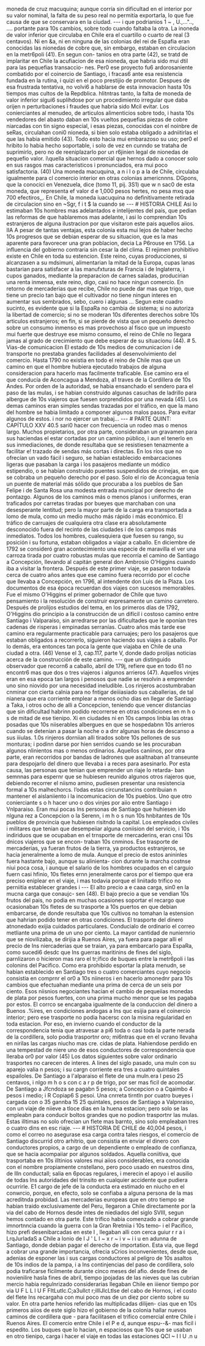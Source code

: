 moneda de cruz macuquina; aunque corría sin dificultad en el interior por su valor nominal, la falta de su peso real no permitía exportarla, lo que fue causa de que se conservara en la ciudad. --- i que podrianios 1 ~ , U.,...".., .... portante para 10s cambios, sobre todo cuando faltaba la otra. La inoneda de valor inferior que circulaba en Chile era el cuartillo o cuarto de real (3 centavos). Ni en &#x26;a, ni en ninguna de las colonias del rei de Espafia eran conocidas las nionedas de cobre que, sin embargo, estaban en circulacion en la metr6poli (41). En segun con- tanios en otra parte (42), se tratd de implaritar en Chile la acufiacion de esa nioneda, que habria sido mui dtil para las pequefias transaccio- nes. Per0 ese proyecto fu6 ardorosaniente combatido por el coinercio de Santiago, i fracas6 ante esa resistencia fundada en la rutina, i quizi en el poco prestijio de promotor. Despues de esa frustrada tentativa, no volvi6 a hablarse de esta innovacion hasta 10s tiempos mas cultos de la Repdblica. hIitntras tanto, la falta de moneda de valor inferior sigui6 suplihdose por un procedimiento irregular que daba orijen n perturbaciones i fraudes que habria sido Mcil evitar. Los conierciantes al menudeo, de articulos alimenticios sobre todo, i hasta 10s vendedores del abasto daban en 10s vueltos pequefias piezas de cobre niarcadas con tin signo especial, i esas piezas, conocidas con el noinbre de seRas, circulahan coni0 nioneda, si bien solo estaba obligado a adniitirlas el que las habia emitido (43). Todo esto hacia mui embarazoso su uso; per0 el hribito lo habia hecho soportable, i solo de vez en cunndo se trataha de suprimirlo, pero no de reeniplazarlo por un r6jinien legal de nionedas de pequefio valor. i\quella situacion comercial que hernos dado a conocer solo en sus rasgos mas caracteristicos i pronunciados, era mui poco satisfactoria. (40) Una moneda macuquina, a n i l o p a la de Chile, circulaba igualmente para cl comercio interior en otras colonias americnnns. DGpons, que la conocici en Venezuela, dice (tomo 11, pij. 3S1) que w n sac0 de esta moneda, que representa ef valor d e 1,000 pesos hertes, no pesa mxq que 700 efectiros,,. En Chile, la moneda iuacuquina no definitivamente retirada de circulacion sino en ~Sgr, f i t $ la cuando se --- # HISTORIA CHILE Asi lo estimaban 10s hombres mas adelantados e intelijentes del pais, que pedian las reformas de que hablaremos mas adelante, i asi lo comprendian 10s estranjeros de alguna ilustracion por que visitaron este pais aquellos aiios. IIA A pesar de tantas ventajas, esta colonia esta mui lejos de haber hecho 10s progresos que se debian esperar de su situacion, que es la mas aparente para favorecer una gran poblacion, decia La P6rouse en 1756. La influencia del gobierno contraria sin cesar la del clima. El rejimen prohibitivo existe en Chile en toda su estencion. Este reino, cuyas producciones, si alcanzasen a su mdsimuni, alimentarian la mitad de la Europa, cupas lanas bastarian para satisfacer a las manufxturas de Francia i de Inglaterra, i cupos ganados, mediante la preparacion de carnes saladas, producirian una renta inmensa, este reino, digo, casi no hace ningun comercio. En retorno de mercaderias que recibe, Chile no puede dar mas que trigo, que tiene un precio tan bajo que el cultivador no tiene ningun interes en aumentar sus sembrados, sebo, cuero i algunas ... Segun este cuadro sucinto, es evidente que si la EspaRa no cambia de sistema; si no autoriza la libertad de comercio; si no se moderan 10s diferentes derechos sobre 10s articulos estranjeros; en fin, si se pierde de vista que un pequeño derecho sobre un consumo inmenso es mas provechoso al fisco que un impuesto mui fuerte que destruye ese mismo consumo, el reino de Chile no llegara jamas al grado de crecimiento que debe esperar de su situacionu (44). # 5. Vias-de comunicacion El estado de 10s medios de comunicacion i de transporte no prestaba grandes facilidades al desenvolvimiento del comercio. Hasta 1790 no existia en todo el reino de Chile mas que un camino en que el hombre hubiera ejecutado trabajos de alguna consideracion para hacerlo mas facilmente traficable. Ese camino era el que conducía de Aconcagua a Mendoza, a1 traves de la Cordillera de 10s Andes. Por orden de la autoridad, se habia ensanchado el sendero para el paso de las mulas, i se habian construido algunas casuchas de ladrillo para albergue de 10s viajeros que fuesen sorprendidos por una nevada (45). Los demas caminos eran simples sendas trazadas por el tráfico, en que la mano del hombre se habia limitado a componer algunos malos pasos. Para evitar algunos de estos. i nor no ejercer un trabaj... --- # PARTE QUINT: CAPÍTULO XXV 40.5 sari0 hacer con frecuencia un rodeo mas o menos largo. Muchos propietarios, por otra parte, consideraban un gravamen para sus haciendas el estar cortadas por un camino público, i aun el tenerlo en sus inmediaciones, de donde resultaba que se resistiesen tenazmente a facilitar e! trazado de sendas más cortas i directas. En los ríos que no ofrecían un vado fácil i seguro, se habían establecido embarcaciones ligeras que pasaban la carga i los pasajeros mediante un módico estipendio, o se habían construido puentes suspendidos de crinejas, en que se cobraba un pequeño derecho por el paso. Solo el río de Aconcagua tenía un puente de material más sólido que procuraba a los pueblos de San Felipe i de Santa Rosa una modesta entrada municipal por derecho de pontazgo. Algunos de los caminos más o menos planos i uniformes, eran traficados por carretas tiradas por bueyes que marchaban con una desesperante lentitud; pero la mayor parte de la carga era transportada a lomo de mula, como un medio mucho más rápido i más económico. El tráfico de carruajes de cualquiera otra clase era absolutamente desconocido fuera del recinto de las ciudades i de los campos más inmediatos. Todos los hombres, cualesquiera que fuesen su rango, su posición i su fortuna, estaban obligados a viajar a caballo. En diciembre de 1792 se consideró gran acontecimiento una especie de maravilla el ver una carroza tirada por cuatro robustas mulas que recorría el camino de Santiago a Concepción, llevando al capitán general don Ambrosio O'Higgins cuando iba a visitar la frontera. Después de este primer viaje, se pasaron todavía cerca de cuatro años antes que ese camino fuera recorrido por el coche que llevaba a Concepción, en 1796, al intendente don Luis de la Plaza. Los documentos de esa época recuerdan dos viajes con sucesos memorables. Fue el mismo O'Higgins el primer gobernador de Chile que tuvo pensamiento i la resolución de construir expresamente un camino carretero. Después de prolijos estudios del tema, en los primeros días de 1792, O'Higgins dio principio a la construcción de un difícil i costoso camino entre Santiago i Valparaíso, sin arredrarse por las dificultades que le oponían tres cadenas de risperas i empinadas serranías. Cuatro años más tarde ese camino era regularmente practicable para carruajes; pero los pasajeros que estaban obligados a recorrerlo, siguieron haciendo sus viajes a caballo. Por lo demás, era entonces tan poca la gente que viajaba en Chile de una ciudad a otra. (46) Vense el 3, cap.117, parte V, donde dado prolijas noticias acerca de la construcción de este camino. --- que un distinguido observador que recorn6 a caballo, abril de 179j, refiere que en todo 61 no encontr6 mas que dos o tres viajeros i algunos arrieros (47). Aquellos vinjes eran en esa epoca tan largos i penosos que nadie se resolvin a emprender uno sino niovido por una necesidad ineludible. Los rinjeros acostumbraban cnminar con cierta calnia para no fntigar deiiiasiado sus caballerias, de tal nianera que era corriente emplear a menos ocho dias en Ilegar de Santiago a Taka, i otros ocho de alli a Concepcion, teniendo que vencer distancias que sin dificultad habrinn podido recorrerse en otras condiciones en m h o s de mitad de ese tienipo. Xi en ciudades ni en 10s campos linbia las otras posadas que 10s niiserables albergues en que se hospedabnn 10s arrieros cuando se detenian a pasar la noche o a dnr algunas horas de descanso a sus iiiulas. 1.0s rinjeros dorniian alli tirados sobre 10s pellones de sus monturas; i podinn darse por hien serridos cuando se les procuraban algunos nlinientos mas o menos ordinarios. Aquellos caniinos, por otra parte, eran recorridos por bandas de ladrones que asaltnaban a1 transeunte para despojarlo del dinero que llevaba i a reces para asesinarlo. Por esta causa, las personas que tenian que emprender un riaje lo retarda- ban semnnas para espernr que se hubiesen reunido algunos otros riajeros que, debiendo recorrer el niismo amino, pudiesen presentar una resistencia formal a 10s malhechorcs. l’odas estas circunstancins contribuian n mantener el aislaniiento i la incomunicacion de 10s pueblos. Uno que otro conierciante s o h hacer uno o dos vinjes por aiio entre Santiago i Vnlparaiso. Eran mui pocas Ins personas de Santiago que huhiesen ido nlguna rez a Concepcion o la Serenn, i m h o s nun 10s hnbitantes de 10s pueblos de provincia que hubiesen risitndo la capital. Los empleados civiles i militares que tenian que desempeiiar alguna coniision del servicio, i 10s indiriduos que se ocupaban en el trnsporte de rnercaderins, eran cnsi 10s dnicos viajeros que se encon- traban 10s cnminos. Ese trasporte de mercaderias, ya fueran frutos de la tierra, ya productos estranjeros, se hacia jeneralmente a lomo de mula. Aunque el precio de estos anininles fuera hastante bajo, aunque su alinienta- cion durante la marcha costnse niui poca cosa, i aunque el salario de los hombres ocupados en el carguio fuern casi hfinio, 10s fletes ernn jeneralmente caros por el tiempo que era preciso eniplear en el viaje, i mas todavia porque el liniitado trifico no perniitia establecer grandes i --- El alto precio a e caaa carga, sin0 en la mucna carga que conaujc- sen (48). El bajo precio a que se vendian 10s frutos del pais, no podia en muchas ocasiones soportar el recargo que ocasionaban 10s fletes de su trasporte a 10s puertos en que debian embarcarse, de donde resultaba que 10s cultivos no tomahan la estension que hahrian podido tener en otras condiciones. El trasporte del dinero atnonedado exijia cuidados particulares. Conducialo de ordinario el correo metliante una prima de un uno por ciento. La mayor cantidad de nuniernrio que se niovilizaba, se dirijia a Ruenos Aires, ya fuera para pagar alli el precio de Ins niercaderias que se traian, ya para embarcarlo para EspaRa, como sucedi6 desdc que Ins guerras maritinins de fines del siglo, parnlizaron o hicieron mas raro el tr;ifico de buques entre la metr6poli i las colonins del Pacifico. Como era prohibido esportar la plata menudn, se habian establecido en Santiago tres o cuatro comerciantes cuyo negocio consistia en comprnr el or0 a 10s niineros i en hacerlo amonednr para 10s cambios que efectuahan mediante una prima de cerca de un seis por ciento. Esos niisnios negociantes hacian el cambio de pequeiias monedas de plata por pesos fuertes, con una prima mucho menor que se les pagaba por estos. El corrco se encargaba igualmente de la conduccion del dinero a Buenos .%ires, en condiciones andogas a Ins quc esijia para el coinercio interior; pero ese trasporte no podia hacersc con la misina regularidad en toda estacion. Por eso, en invierno cuando el conductor de la correspondencia tenia que atravesar a pi6 toda o casi toda la parte nerada de la cordillera, solo podia trasportnr oro; mi6ntras que en el vcrano llevaha en nirilas las cargas niucho mas cre. cidas de plata. Hahiendose perdido en una tempestad de niere uno de esos conductores de correspondencia que Ileraba or0 por valor (45) Los datos siguientes sobre valor ordinario trasportes no carecen de interes. A lines del siglo pasado, una muln con su aparejo valia n pesos; i su cargn corriente era tres a cuatro quintales espailoles. De Santiago a I'alparaiso el flete de una muln.era I peso 25 centavos, i nlgo m h o s con c a r p de trigo, por ser mas ficil de acomodar. De Santiago a Jfcndoza se pagabn 5 pesos; a Concepcion o a Cqaimbo 4 pesos i medio; i R Copiap6 S pesoi. Una cnrreta tirntln por cuatro bueyes i cargada con o 35 gannba 15 25 quintales, pesos de Santiago a Valpnraiso, con un viaje de niieve a tloce dias en la huena estacion; pero solo se las empleabn para conducir boltos grandes que no podion trasportnr las mulas. Estas illtimas no solo ofrecian un flete mas barnto, sino solo empleaban tres o cuatro dins en esc riaje. --- # HISTORIA DE CHILE de 40,004 pesos, i como el correo no asegurase esa carga contra tales riesgos, el comercio de Santiago discurrid otro arhitrio, que consistia en enviar el dinero con conductores propios, a cargo de un dependiente o empleado de confianza, que se hacia acompaiiar por algunos soldados. Aquella coniitiva, que trasportaba en 10s illtinios valores mui aiios considerables, era conocida con el nombre propiamente cnstellano, pero poco usado en nuestros dins, de llln conductall; salia en 6pocas regulares, i merecin el apoyo i el ausilio de todas Ins autoridades del trinsito en cualquier accidente que pudiera ocurrirle. E1 cargo de jefe de la conducta era estimado en niucho en el conwrcio, porque, en efecto, solo se confiaba a alguna persona de la mas acreditnda probidad. Las mercaderias europeas que en otro tiempo se habian traido exclusivamente del Peru, llegaron a Chile directamente por la via del cabo de Hornos desde intes de niediados del siglo SVIII, segun hemos contado en otra parte. Este trifico habia comenzado a cobrar grande imnortnncia cuando la guerra con la Gran Rretniia i 10s temo- i el Pacifico, hizo prefi desenibarcadas en este I , llegaban alli con cerca guiur r r a i LrqJurladaS a Chile a lonio de I J ' L I ~ x r ~ i v ~ i i u en adunna de Santiago, donde debian pagar el derecho de importation. Esta via, que llegd a cobrar una grande importancia, ofrecia sCrios inconvenientes, desde que, adenias de esponer las i sus cargas conductores al peligro de 10s asaltos de 10s indios de la pampa, i a Ins continjencias del paso de cordillera, solo podia traficarse ficilmente durante cinco meses del afio. desde fines de novienilire hasla fines de abril, tiempo jpojadas de Ias nieves que las cubrian mercio habia regulnrizado considerarias llegaban Chile en iiienor tiempo por via U F L L l U F FItLutIc.C;a3ullct r;illlJlcLtlse del cabo de Hornos, i el costo del flete Ins recargaha con mui poco mas de un diez por ciento sobre su valor. En otra parte henios referido las multiplicadas dilijen- cias que en 10s primeros aiios de este siglo hizo el gobierno de la colonia hallar nuevos caminos de cordillera que - para facilitasen el trifico comercial entre Chile i Ruenos Aires. El comercio entre Chile i el P e d, aunque espu--&#x26;- mas ficil i espedito. Los buques que lo hacian, n espaciosos que 10s que se usaban en otro tienipo, carga i hacer el viaje en todas las estaciones QCI ~ I I U .n u